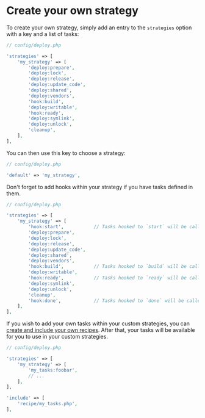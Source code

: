 # Create your own strategy

To create your own strategy, simply add an entry to the `strategies` option with a key and a list of tasks:

```php
// config/deploy.php

'strategies' => [
    'my_strategy' => [
        'deploy:prepare',
        'deploy:lock',
        'deploy:release',
        'deploy:update_code',
        'deploy:shared',
        'deploy:vendors',
        'hook:build',
        'deploy:writable',
        'hook:ready',
        'deploy:symlink',
        'deploy:unlock',
        'cleanup',
    ],
],
```

You can then use this key to choose a strategy:

```php
// config/deploy.php

'default' => 'my_strategy',
```

Don't forget to add hooks within your strategy if you have tasks defined in them.

```php
// config/deploy.php

'strategies' => [
    'my_strategy' => [
        'hook:start',           // Tasks hooked to `start` will be called here.
        'deploy:prepare',
        'deploy:lock',
        'deploy:release',
        'deploy:update_code',
        'deploy:shared',
        'deploy:vendors',
        'hook:build',           // Tasks hooked to `build` will be called here.
        'deploy:writable',
        'hook:ready',           // Tasks hooked to `ready` will be called here.
        'deploy:symlink',
        'deploy:unlock',
        'cleanup',
        'hook:done',            // Tasks hooked to `done` will be called here.
    ],
],
```


If you wish to add your own tasks within your custom strategies, you can [create and include your own recipes](how-to-custom-recipes.md). After that, your tasks will be available for you to use in your custom strategies.

```php
// config/deploy.php

'strategies' => [
    'my_strategy' => [
        'my_tasks:foobar',
        // ...
    ],
],

'include' => [
    'recipe/my_tasks.php',
],
```
